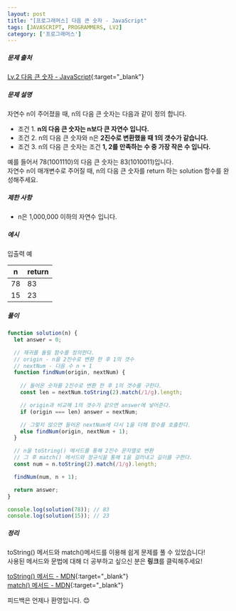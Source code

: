 ```yaml
---
layout: post
title: "[프로그래머스] 다음 큰 숫자 - JavaScript"
tags: [JAVASCRIPT, PROGRAMMERS, LV2]
category: ['프로그래머스']
---
```

##### 문제 출처

[Lv.2 다음 큰 숫자 - JavaScript](https://school.programmers.co.kr/learn/courses/30/lessons/12911?language=javascript){:target="\_blank"}

##### 문제 설명

자연수 n이 주어졌을 때, n의 다음 큰 숫자는 다음과 같이 정의 합니다.

- 조건 1. **n의 다음 큰 숫자는 n보다 큰 자연수 입니다.**
- 조건 2. n의 다음 큰 숫자와 n은 **2진수로 변환했을 때 1의 갯수가 같습니다.**
- 조건 3. n의 다음 큰 숫자는 조건 **1, 2를 만족하는 수 중 가장 작은 수 입니다.**

예를 들어서 78(1001110)의 다음 큰 숫자는 83(1010011)입니다.<br/>
자연수 n이 매개변수로 주어질 때, n의 다음 큰 숫자를 return 하는 solution 함수를 완성해주세요.

##### 제한 사항

- n은 1,000,000 이하의 자연수 입니다.

##### 예시

입출력 예

| n   | return |
| --- | ------ |
| 78  | 83     |
| 15  | 23     |

##### 풀이

```javascript
function solution(n) {
  let answer = 0;

  // 재귀를 돌릴 함수를 정의한다.
  // origin - n을 2진수로 변환 한 후 1의 갯수
  // nextNum - 다음 수 n + 1
  function findNum(origin, nextNum) {
    
    // 들어온 숫자를 2진수로 변환 한 후 1의 갯수를 구한다.
    const len = nextNum.toString(2).match(/1/g).length;

    // origin과 비교해 1의 갯수가 같으면 answer에 넣어준다.
    if (origin === len) answer = nextNum;

    // 그렇지 않으면 들어온 nextNum에 다시 1을 더해 함수를 호출한다.
    else findNum(origin, nextNum + 1);
  }

  // n을 toString() 메서드를 통해 2진수 문자열로 변환
  // 그 후 match() 메서드와 정규식을 통해 1을 걸러내고 길이를 구한다.
  const num = n.toString(2).match(/1/g).length;

  findNum(num, n + 1);

  return answer;
}

console.log(solution(78)); // 83
console.log(solution(15)); // 23
```

##### 정리

toString() 메서드와 match()메서드를 이용해 쉽게 문제를 풀 수 있었습니다!<br/>
사용된 메서드와 문법에 대해 더 공부하고 싶으신 분은 **링크**를 클릭해주세요!

[toString() 메서드 - MDN](https://developer.mozilla.org/ko/docs/Web/JavaScript/Reference/Global_Objects/Number/toString){:target="\_blank"}<br />
[match() 메서드 - MDN](https://developer.mozilla.org/ko/docs/Web/JavaScript/Reference/Global_Objects/String/match){:target="\_blank"}<br />

피드백은 언제나 환영입니다. 😊
